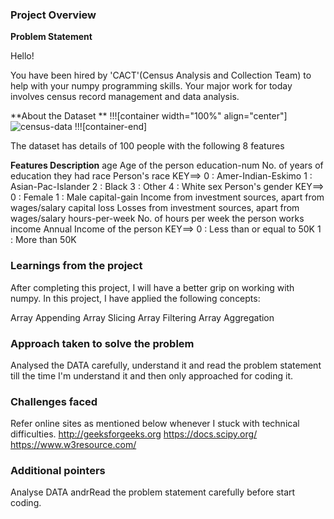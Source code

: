 ### Project Overview

 **Problem Statement**

Hello!

You have been hired by 'CACT'(Census Analysis and Collection Team) to help with your numpy programming skills. Your major work for today involves census record management and data analysis.

**About the Dataset
**
!!![container width="100%" align="center"]
![census-data](undefined/account/b16/6a1f0c95-2915-474c-917f-dc711cc8d89b/b78/38bc9bb8-ed21-4e68-a9a5-bc71e7789e7e/file.PNG)
!!![container-end]



The dataset has details of 100 people with the following 8 features

**Features	                                                                    Description**
age	                                                                                    Age of the person
education-num	                                                            No. of years of education they had
race	                                                                            Person's race 
                                                                                            KEY==> 0 : Amer-Indian-Eskimo 
                                                                                            1 : Asian-Pac-Islander 
                                                                                            2 : Black 
                                                                                            3 : Other 
                                                                                            4 : White
sex	                                                                                    Person's gender 
                                                                                            KEY==> 0 : Female 
                                                                                            1 : Male
capital-gain	                                                                    Income from investment sources, apart from wages/salary
capital loss	                                                                    Losses from investment sources, apart from wages/salary
hours-per-week	                                                            No. of hours per week the person works
income	                                                                            Annual Income of the person 
                                                                                            KEY==> 0 : Less than or equal to 50K 
                                                                                            1 : More than 50K



### Learnings from the project

  After completing this project, I will have a better grip on working with numpy. In this project, I have applied the following concepts:

Array Appending
Array Slicing
Array Filtering
Array Aggregation


### Approach taken to solve the problem

 Analysed the DATA carefully, understand it and read the problem statement till the time I'm understand it and then only approached for coding it. 


### Challenges faced

 Refer online sites as mentioned below whenever I stuck with technical difficulties. 
http://geeksforgeeks.org
https://docs.scipy.org/
https://www.w3resource.com/


### Additional pointers

 Analyse DATA andrRead the problem statement carefully before start coding.


